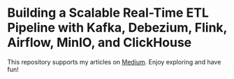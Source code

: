 # Building a Scalable Real-Time ETL Pipeline with Kafka, Debezium, Flink, Airflow, MinIO, and ClickHouse
This repository supports my articles on [Medium]().
Enjoy exploring and have fun!